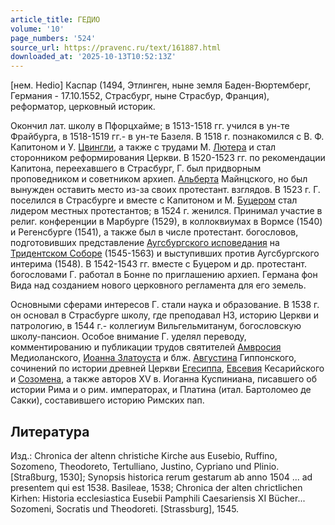 ```yaml
---
article_title: ГЕДИО
volume: '10'
page_numbers: '524'
source_url: https://pravenc.ru/text/161887.html
downloaded_at: '2025-10-13T10:52:13Z'
---
```


[нем. Hedio] Каспар (1494, Этлинген, ныне земля Баден-Вюртемберг, Германия - 17.10.1552, Страсбург, ныне Страсбур, Франция), реформатор, церковный историк.

Окончил лат. школу в Пфорцхайме; в 1513-1518 гг. учился в ун-те Фрайбурга, в 1518-1519 гг.- в ун-те Базеля. В 1518 г. познакомился с В. Ф. Капитоном и У. [Цвингли](https://pravenc.ru/text/Цвингли.html), а также с трудами М. [Лютера](https://pravenc.ru/text/Лютер.html) и стал сторонником реформирования Церкви. В 1520-1523 гг. по рекомендации Капитона, переехавшего в Страсбург, Г. был придворным проповедником и советником архиеп. [Альберта](https://pravenc.ru/text/Альберта.html) Майнцского, но был вынужден оставить место из-за своих протестант. взглядов. В 1523 г. Г. поселился в Страсбурге и вместе с Капитоном и М. [Буцером](https://pravenc.ru/text/Буцером.html) стал лидером местных протестантов; в 1524 г. женился. Принимал участие в религ. конференции в Марбурге (1529), в коллоквиумах в Вормсе (1540) и Регенсбурге (1541), а также был в числе протестант. богословов, подготовивших представление [Аугсбургского исповедания](<https://pravenc.ru/text/Аугсбургского исповедания.html>) на [Тридентском Соборе](<https://pravenc.ru/text/Тридентский Собор.html>) (1545-1563) и выступивших против Аугсбургского интерима (1548). В 1542-1543 гг. вместе с Буцером и др. протестант. богословами Г. работал в Бонне по приглашению архиеп. Германа фон Вида над созданием нового церковного регламента для его земель.

Основными сферами интересов Г. стали наука и образование. В 1538 г. он основал в Страсбурге школу, где преподавал НЗ, историю Церкви и патрологию, в 1544 г.- коллегиум Вильгельмитанум, богословскую школу-пансион. Особое внимание Г. уделял переводу, комментированию и публикации трудов святителей [Амвросия](https://pravenc.ru/text/АМВРОСИЙ.html) Медиоланского, [Иоанна Златоуста](<https://pravenc.ru/text/Иоанн Златоуст.html>) и блж. [Августина](https://pravenc.ru/text/АВГУСТИН.html) Гиппонского, сочинений по истории древней Церкви [Егесиппа](https://pravenc.ru/text/Егесиппа.html), [Евсевия](https://pravenc.ru/text/Евсевий.html) Кесарийского и [Созомена](https://pravenc.ru/text/Созомен.html), а также авторов XV в. Иоганна Куспиниана, писавшего об истории Рима и о рим. императорах, и Платина (итал. Бартоломео де Сакки), составившего историю Римских пап.

## Литература

Изд.: Chronica der altenn christiche Kirche aus Eusebio, Ruffino, Sozomeno, Theodoreto, Tertulliano, Justino, Cypriano und Plinio. [Straßburg, 1530]; Synopsis historica rerum gestarum ab anno 1504 ... ad presentem qui est 1538. Basileae, 1538; Chronica der alten chrictlichen Kirhen: Historia ecclesiastica Eusebii Pamphili Caesariensis XI Bücher... Sozomeni, Socratis und Theodoreti. [Strassburg], 1545.

